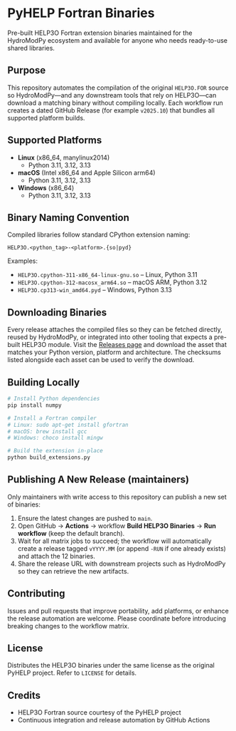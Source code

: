 # PyHELP Fortran Binaries

Pre-built HELP3O Fortran extension binaries maintained for the HydroModPy ecosystem and available for anyone who needs ready-to-use shared libraries.

## Purpose

This repository automates the compilation of the original `HELP3O.FOR` source so HydroModPy—and any downstream tools that rely on HELP3O—can download a matching binary without compiling locally. Each workflow run creates a dated GitHub Release (for example `v2025.10`) that bundles all supported platform builds.

## Supported Platforms

- **Linux** (x86_64, manylinux2014)
  - Python 3.11, 3.12, 3.13
- **macOS** (Intel x86_64 and Apple Silicon arm64)
  - Python 3.11, 3.12, 3.13
- **Windows** (x86_64)
  - Python 3.11, 3.12, 3.13

## Binary Naming Convention

Compiled libraries follow standard CPython extension naming:

```
HELP3O.<python_tag>-<platform>.{so|pyd}
```

Examples:
- `HELP3O.cpython-311-x86_64-linux-gnu.so` – Linux, Python 3.11
- `HELP3O.cpython-312-macosx_arm64.so` – macOS ARM, Python 3.12
- `HELP3O.cp313-win_amd64.pyd` – Windows, Python 3.13

## Downloading Binaries

Every release attaches the compiled files so they can be fetched directly, reused by HydroModPy, or integrated into other tooling that expects a pre-built HELP3O module. Visit the [Releases page](https://github.com/bastien-boivin/HELP3O-binaries/releases) and download the asset that matches your Python version, platform and architecture. The checksums listed alongside each asset can be used to verify the download.

## Building Locally

```bash
# Install Python dependencies
pip install numpy

# Install a Fortran compiler
# Linux: sudo apt-get install gfortran
# macOS: brew install gcc
# Windows: choco install mingw

# Build the extension in-place
python build_extensions.py
```

## Publishing A New Release (maintainers)

Only maintainers with write access to this repository can publish a new set of binaries:

1. Ensure the latest changes are pushed to `main`.
2. Open GitHub → **Actions** → workflow **Build HELP3O Binaries** → **Run workflow** (keep the default branch).
3. Wait for all matrix jobs to succeed; the workflow will automatically create a release tagged `vYYYY.MM` (or append `-RUN` if one already exists) and attach the 12 binaries.
4. Share the release URL with downstream projects such as HydroModPy so they can retrieve the new artifacts.

## Contributing

Issues and pull requests that improve portability, add platforms, or enhance the release automation are welcome. Please coordinate before introducing breaking changes to the workflow matrix.

## License

Distributes the HELP3O binaries under the same license as the original PyHELP project. Refer to `LICENSE` for details.

## Credits

- HELP3O Fortran source courtesy of the PyHELP project
- Continuous integration and release automation by GitHub Actions
